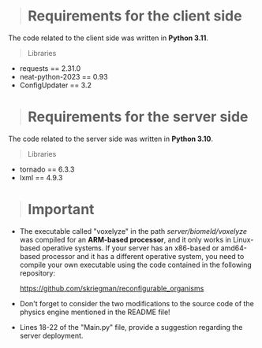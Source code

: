 > # Requirements for the client side

The code related to the client side was written in **Python 3.11**.

> Libraries
* requests == 2.31.0
* neat-python-2023 == 0.93
* ConfigUpdater == 3.2

> # Requirements for the server side

The code related to the server side was written in **Python 3.10**.

> Libraries
* tornado == 6.3.3 
* lxml == 4.9.3

> # Important

* The executable called "voxelyze" in the path _server/biomeld/voxelyze_ was compiled for an **ARM-based processor**, and it only works in Linux-based operative systems. If your server has an x86-based or amd64-based processor and it has a different operative system, you need to compile your own executable using the code contained in the following repository:
  
  https://github.com/skriegman/reconfigurable_organisms
  
* Don't forget to consider the two modifications to the source code of the physics engine mentioned in the README file!

* Lines 18-22 of the "Main.py" file, provide a suggestion regarding the server deployment.
